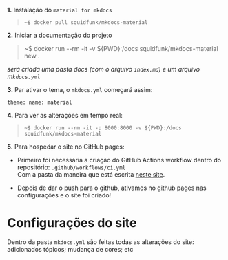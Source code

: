 **1.** Instalação do `material for mkdocs`

> `~$ docker pull squidfunk/mkdocs-material`

**2.** Iniciar a documentação do projeto

> ~$ docker run --rm -it -v ${PWD}:/docs squidfunk/mkdocs-material new .

_será criada uma pasta docs (com o arquivo `index.md`) e um arquivo m`kdocs.yml`_

**3.** Par ativar o tema, o `mkdocs.yml` começará assim:

`theme:
  name: material`

**4.** Para ver as alterações em tempo real:

> `~$ docker run --rm -it -p 8000:8000 -v ${PWD}:/docs squidfunk/mkdocs-material`

**5.** Para hospedar o site no GitHub pages:

- Primeiro foi necessária a criação do GitHub Actions workflow dentro do repositório: `.github/workflows/ci.yml`  
Com a pasta da maneira que está escrita [neste site](https://squidfunk.github.io/mkdocs-material/publishing-your-site/).

- Depois de dar o push para o github, ativamos no github pages nas configurações e o site foi criado!


# Configurações do site 

Dentro da pasta `mkdocs.yml` são feitas todas as alterações do site: adicionados tópicos; mudança de cores; etc

